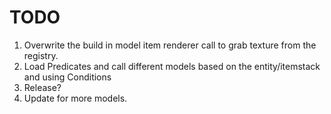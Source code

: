 # TODO

1. Overwrite the build in model item renderer call to grab texture from the registry.
2. Load Predicates and call different models based on the entity/itemstack and using Conditions
3. Release?
4. Update for more models.
